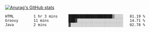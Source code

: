 [![Anurag's GitHub stats](https://github-readme-stats.vercel.app/api?username=sebasphere&count_private=true&theme=tokyonight)](https://github.com/anuraghazra/github-readme-stats)

<!--START_SECTION:waka-->
```text
HTML         1 hr 3 mins     ████████████████████▒░░░░   81.19 % 
Groovy       11 mins         ███▓░░░░░░░░░░░░░░░░░░░░░   14.71 % 
Java         2 mins          ▓░░░░░░░░░░░░░░░░░░░░░░░░   02.78 % 
```
<!--END_SECTION:waka-->
